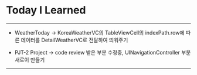 # Today I Learned

---

- WeatherToday -> KoreaWeatherVC의 TableViewCell의 indexPath.row에 따른 데이터를 DetailWeatherVC로 전달하여 띄워주기

- PJT-2 Project -> code review 받은 부분 수정중, UINavigationController 부분 새로이 만들기

---
